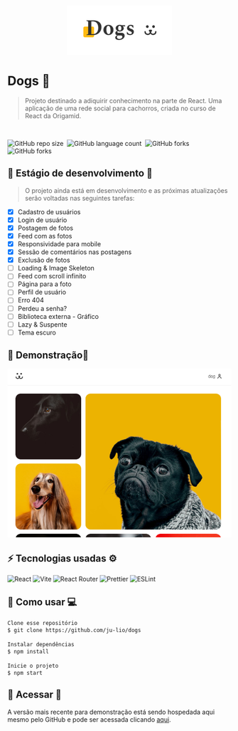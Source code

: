 <p align="center">
  <img src="./media/logo.png" alt="Logo">
</p>

# Dogs 🐶

> Projeto destinado a adiquirir conhecimento na parte de React. Uma aplicação de uma rede social para cachorros, criada no curso de React da Origamid.

<br>

![GitHub repo size](https://img.shields.io/github/repo-size/ju-lio/dogs?style=for-the-badge)  ![GitHub language count](https://img.shields.io/github/languages/count/ju-lio/dogs?style=for-the-badge)  ![GitHub forks](https://img.shields.io/github/last-commit/ju-lio/dogs?style=for-the-badge)  ![GitHub forks](https://img.shields.io/github/languages/top/ju-lio/dogs?style=for-the-badge)

## 🚧 Estágio de desenvolvimento 🚧

>O projeto ainda está em desenvolvimento e as próximas atualizações serão voltadas nas seguintes tarefas:

* [x] Cadastro de usuários
* [x] Login de usuário
* [x] Postagem de fotos
* [x] Feed com as fotos
* [x] Responsividade para mobile
* [x] Sessão de comentários nas postagens
* [x] Exclusão de fotos
* [ ] Loading & Image Skeleton
* [ ] Feed com scroll infinito
* [ ] Página para a foto
* [ ] Perfil de usuário
* [ ] Erro 404
* [ ] Perdeu a senha?
* [ ] Biblioteca externa - Gráfico
* [ ] Lazy & Suspente
* [ ] Tema escuro

## 🤖 Demonstração📱

<img src="./media/example.png" alt="Demonstração">

## ⚡ Tecnologias usadas ⚙️
<p align="center">
  
 ![React](https://img.shields.io/badge/-React-black?style=flat-square&logo=react)  ![Vite](https://img.shields.io/badge/-Vite-F7D548?style=flat-square&logo=vite) ![React Router](https://img.shields.io/badge/-React%20Router-FFFFFF?style=flat-square&logo=ReactRouter) ![Prettier](https://img.shields.io/badge/-Prettier-273943?style=flat-square&logo=prettier) ![ESLint](https://img.shields.io/badge/-ESLint-4930BD?style=flat-square&logo=eslint) 
 
</p>

## 🔨 Como usar 💻

```
Clone esse repositório
$ git clone https://github.com/ju-lio/dogs

Instalar dependências
$ npm install

Inicie o projeto
$ npm start
```

## 🔗 Acessar 🚀

A versão mais recente para demonstração está sendo hospedada aqui mesmo pelo GitHub e pode ser acessada clicando [aqui](https://dogs.juliocastro.site/).
